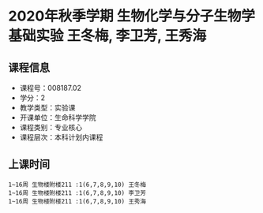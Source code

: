 # 2020年秋季学期 生物化学与分子生物学基础实验 王冬梅, 李卫芳, 王秀海






## 课程信息

- 课程号：008187.02
- 学分：2
- 教学类型：实验课
- 开课单位：生命科学学院
- 课程类别：专业核心
- 课程层次：本科计划内课程

## 上课时间

```
1~16周 生物楼附楼211 :1(6,7,8,9,10) 王冬梅
1~16周 生物楼附楼211 :1(6,7,8,9,10) 李卫芳
1~16周 生物楼附楼211 :1(6,7,8,9,10) 王秀海
```

